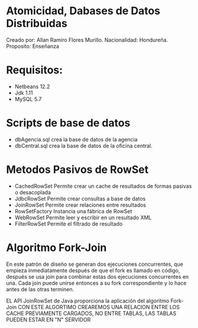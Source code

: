 # Atomicidad, Dabases de Datos Distribuidas

  Creado por: Allan Ramiro Flores Murillo.
  Nacionalidad: Hondureña.
  Proposito: Enseñanza

# Requisitos:
- Netbeans 12.2 
- Jdk 1.11 
- MySQL 5.7

# Scripts de base de datos
   
- dbAgencia.sql crea la base de datos de la agencia
- dbCentral.sql crea la base de datos de la oficina central.

# Metodos Pasivos de RowSet

- CachedRowSet	  Permite crear un cache de resultados de formas pasivas o desacoplada
- JdbcRowSet	  Permite crear consultas a base de datos
- JoinRowSet	  Permite crear relaciones entre resultados
- RowSetFactory	  Instancia una fábrica de RowSet
- WebRowSet	      Permite leer y escribir en un resultado XML
- FilterRowSet	  Permite el filtrado de resultado


# Algoritmo Fork-Join
  En este patrón de diseño se generan dos ejecuciones concurrentes, 
  que empieza inmediatamente después de que el fork es llamado en código,  
  después se usa join para combinar estas dos ejecuciones concurrentes en una.
  Cada join puede unirse entonces a su fork correspondiente y lo hace antes de las otras terminen.

  EL API JoinRowSet de Java proporciona la aplicación del algoritmo Fork-Join
  CON ESTE ALGORTIMO CREAREMOS UNA RELACION ENTRE LOS CACHE 
  PREVIAMENTE CARGADOS, NO ENTRE TABLAS, LAS TABLAS PUEDEN ESTAR EN "N" SERVIDOR
